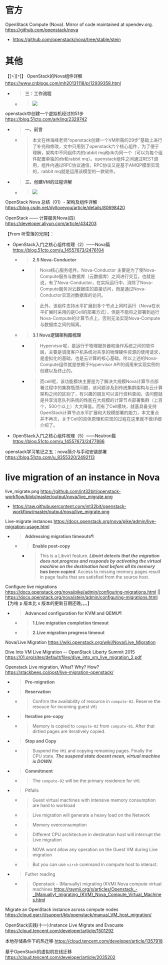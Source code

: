 
# 官方

OpenStack Compute (Nova). Mirror of code maintained at opendev.org. https://github.com/openstack/nova
- https://github.com/openstack/nova/tree/stable/stein

# 其他

【[:star:][`*`]】 OpenStack的Nova组件详解 https://www.cnblogs.com/mh20131118/p/12939358.html
- > **三：工作流程**
  * > ![](https://img2020.cnblogs.com/blog/1610676/202005/1610676-20200523191854485-507945733.png)

openstack中创建一个虚拟机经过的51步 https://blog.51cto.com/arkling/2329742
- > **一、前言**
  * > 本文在林海峰老师“openstack创建一个VM所需的29步”基础上进行了补充和修改，文中只用到了openstack六个核心组件，为了便于理解，架构中不同组件内的rabbit mq和db为同一个（可以为每个组件配置单独的db和rabbit mq）。openstack组件之间通过REST调用，组件内通过RPC协议通信，RPC协议又是基于AMQP模型实现的，rabbit mq就是运用该模型的一款软件。
- > **三、创建VM的过程详解**
  * > ![](http://s2.51cto.com/images/blog/201812/13/c6c5d91ef3233973e3f8c8baa9fe9948.png)

OpenStack Nova 总结（01）- 架构及组件详解 https://blog.csdn.net/dylloveyou/article/details/80698420

OpenStack —— 计算服务Nova(四) https://developer.aliyun.com/article/434203

【From 听雪落的光阴】：
- OpenStack入门之核心组件梳理（2）——Nova篇 https://blog.51cto.com/u_14557673/2476104
  * > **2.5 Nova-Conductor**
    + > Nova核心服务组件。Nova-Conductor 主要是为了使Nova-Compute服务与数据库（云数据库）之间进行交互。也就是说，有了Nova-Conductor，在实际运行中，消除了Nova-Compute服务对云数据库的直接访问，而是通过Nova-Conductor实现对数据库的访问。
    + > 此外，该组件支持水平扩展到多个节点上同时运行（Nova在水平扩展时采用的是Cell的部署方式），但是不能将之部署到运行Nova-Compute的计算节点上，否则无法实现Nova-Compute与数据库之间的隔离。
  * > **3.1 Nova逻辑架构图梳理**
    + > Hypervisor呢，是运行于物理服务器和操作系统之间的软件层，主要是调度客户机系统对共享的物理硬件资源的使用请求，是虚拟化的基础，也是云计算的核心基础。所以上述的Nova-Compute组件就是依赖于Hypervisor API的调用来实现实例的创建以及终止的。
    + > 而cell呢，该功能模块主要是为了解决大规模Nova计算节点部署过程中的集群瓶颈问题，该问题涉及到传统集群架构与云计算架构之间的区别了，有兴趣的朋友可以进行资料查阅。该问题就是共享消息队列系统的性能在大规模的计算节点部署集群（上百个，500个以上）大大降低。而有了Cell模块，就基具备支持OpenStack计算节点水平扩展和大规模部署的能力，本文重点并不再次，关于Cell的具体原理和实现的过程在这里就不做详细介绍了。
- OpenStack入门之核心组件梳理（5）——Neutron篇 https://blog.51cto.com/u_14557673/2477886

openstack学习笔记之五：nova简介与手动安装部署 https://blog.51cto.com/u_8355320/2492113

# live migration of an instance in Nova

live_migrate.png https://github.com/int32bit/openstack-workflow/blob/master/output/nova/live_migrate.png
- https://raw.githubusercontent.com/int32bit/openstack-workflow/master/output/nova/live_migrate.png

Live-migrate instances https://docs.openstack.org/nova/pike/admin/live-migration-usage.html
- > **Addressing migration timeouts¶**
  * > **Enable post-copy**
    + > This is a Libvirt feature. ***Libvirt detects that the migration does not progress and responds by activating the virtual machine on the destination host before all its memory has been copied***. Access to missing memory pages result in page faults that are satisfied from the source host.

Configure live migrations https://docs.openstack.org/nova/pike/admin/configuring-migrations.html || https://docs.openstack.org/nova/stein/admin/configuring-migrations.html  【为啥 p 版本比 s 版本的更新日期还晚。。。】
- > **Advanced configuration for KVM and QEMU¶**
  * > **1.Live migration completion timeout**
  * > **2.Live migration progress timeout**

Nova/Live Migration https://wiki.openstack.org/wiki/Nova/Live_Migration

Dive Into VM Live Migration -- OpenStack Liberty Summit 2015 https://01.org/sites/default/files/dive_into_vm_live_migration_2.pdf

Openstack Live migration, What? Why? How? https://stackbees.co/post/live-migration-openstack/
- > **Pre-migration**
- > **Reservation**
  * > Confirm the availability of resource in `compute-02`. Reserve the resouce for incoming guest `VM1`
- > **Iterative pre-copy**
  * > Memory is copied to `compute-02` from `compute-01`. After that dirtied pages are iteratively copied.
- > **Stop and Copy**
  * > Suspend the `VM1` and copying remaining pages. Finally the CPU state. ***The suspend state doesnt mean, virtual machine is DOWN***.
- > **Commitment**
  * > The `compute-02` will be the primary residence for `VM1`
- > Pitfalls
  * > Guest virtual machines with intensive memory consumption are hard to workload
  * > Live migration will generate a heavy load on the Network
  * > Memory overconsumption
  * > Different CPU architecture in destination host will interrupt the Live migration
  * > NOVA wont allow any operation on the Guest VM during Live migration
  * > But you can use `virsh` command in compute host to interact.
- > Futher reading
  * > Openstack - (Manually) migrating (KVM) Nova compute virtual machines https://raymii.org/s/articles/Openstack_-_(Manually)_migrating_(KVM)_Nova_Compute_Virtual_Machines.html

Migrate an OpenStack instance across compute nodes https://cloud.garr.it/support/kb/openstack/manual_VM_host_migration/

OpenStack实践(十一):Instance Live Migrate and Evacuate https://cloud.tencent.com/developer/article/1501292

本地存储条件下的热迁移 https://cloud.tencent.com/developer/article/1357918

基于OpenStack的虚拟机在线迁移 https://cloud.tencent.com/developer/article/2035202
